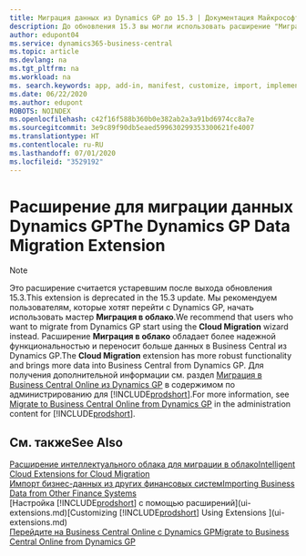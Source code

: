 ```yaml
---
title: Миграция данных из Dynamics GP до 15.3 | Документация Майкрософт
description: До обновления 15.3 вы могли использовать расширение "Миграция данных Dynamics GP" для переноса клиентов, поставщиков, товаров, счетов ГК, открытых транзакций кредиторской или дебиторской задолженности из Dynamics GP в Business Central.
author: edupont04
ms.service: dynamics365-business-central
ms.topic: article
ms.devlang: na
ms.tgt_pltfrm: na
ms.workload: na
ms. search.keywords: app, add-in, manifest, customize, import, implement
ms.date: 06/22/2020
ms.author: edupont
ROBOTS: NOINDEX
ms.openlocfilehash: c42f16f588b360b0e382ab2a3a91bd6974cc8a7e
ms.sourcegitcommit: 3e9c89f90db5eaed599630299353300621fe4007
ms.translationtype: HT
ms.contentlocale: ru-RU
ms.lasthandoff: 07/01/2020
ms.locfileid: "3529192"
---
```

# <a name="the-dynamics-gp-data-migration-extension"></a><span data-ttu-id="404aa-103">Расширение для миграции данных Dynamics GP</span><span class="sxs-lookup"><span data-stu-id="404aa-103">The Dynamics GP Data Migration Extension</span></span>

> [!NOTE]
> <span data-ttu-id="404aa-104">Это расширение считается устаревшим после выхода обновления 15.3.</span><span class="sxs-lookup"><span data-stu-id="404aa-104">This extension is deprecated in the 15.3 update.</span></span> <span data-ttu-id="404aa-105">Мы рекомендуем пользователям, которые хотят перейти с Dynamics GP, начать использовать мастер **Миграция в облако**.</span><span class="sxs-lookup"><span data-stu-id="404aa-105">We recommend that users who want to migrate from Dynamics GP start using the **Cloud Migration** wizard instead.</span></span> <span data-ttu-id="404aa-106">Расширение **Миграция в облако** обладает более надежной функциональностью и переносит больше данных в Business Central из Dynamics GP.</span><span class="sxs-lookup"><span data-stu-id="404aa-106">The **Cloud Migration** extension has more robust functionality and brings more data into Business Central from Dynamics GP.</span></span> <span data-ttu-id="404aa-107">Для получения дополнительной информации см. раздел [Миграция в Business Central Online из Dynamics GP](/dynamics365/business-central/dev-itpro/administration/migrate-dynamics-gp) в содержимом по администрированию для [!INCLUDE[prodshort](includes/prodshort.md)].</span><span class="sxs-lookup"><span data-stu-id="404aa-107">For more information, see [Migrate to Business Central Online from Dynamics GP](/dynamics365/business-central/dev-itpro/administration/migrate-dynamics-gp) in the administration content for [!INCLUDE[prodshort](includes/prodshort.md)].</span></span>

## <a name="see-also"></a><span data-ttu-id="404aa-108">См. также</span><span class="sxs-lookup"><span data-stu-id="404aa-108">See Also</span></span>

[<span data-ttu-id="404aa-109">Расширение интеллектуального облака для миграции в облако</span><span class="sxs-lookup"><span data-stu-id="404aa-109">Intelligent Cloud Extensions for Cloud Migration</span></span>](ui-extensions-data-replication.md)  
[<span data-ttu-id="404aa-110">Импорт бизнес-данных из других финансовых систем</span><span class="sxs-lookup"><span data-stu-id="404aa-110">Importing Business Data from Other Finance Systems</span></span>](across-import-data-configuration-packages.md)  
<span data-ttu-id="404aa-111">[Настройка [!INCLUDE[prodshort](includes/prodshort.md)] с помощью расширений](ui-extensions.md)</span><span class="sxs-lookup"><span data-stu-id="404aa-111">[Customizing [!INCLUDE[prodshort](includes/prodshort.md)] Using Extensions ](ui-extensions.md)</span></span>  
[<span data-ttu-id="404aa-112">Перейдите на Business Central Online с Dynamics GP</span><span class="sxs-lookup"><span data-stu-id="404aa-112">Migrate to Business Central Online from Dynamics GP</span></span>](/dynamics365/business-central/dev-itpro/administration/migrate-dynamics-gp)  
